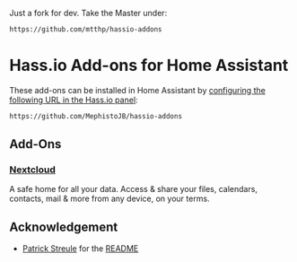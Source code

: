 Just a fork for dev. Take the Master under:

```txt
https://github.com/mtthp/hassio-addons
```

# Hass.io Add-ons for Home Assistant

These add-ons can be installed in Home Assistant by [configuring the following URL in the Hass.io panel](https://home-assistant.io/hassio/installing_third_party_addons/):

```txt
https://github.com/MephistoJB/hassio-addons
```

## Add-Ons

### [Nextcloud](nextcloud)

A safe home for all your data. Access & share your files, calendars, contacts, mail & more from any device, on your terms.

## Acknowledgement

- [Patrick Streule](https://github.com/pstreule) for the [README](https://github.com/pstreule/hassio-addons/blob/master/README.md)

